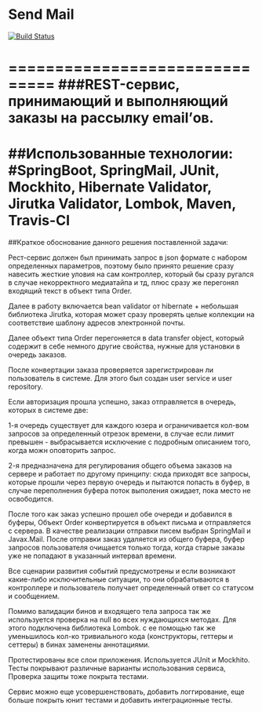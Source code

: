 Send Mail
===============================

[![Build Status](https://travis-ci.org/yuriikovalchuk/SendMail.svg?branch=master)](https://travis-ci.org/yuriikovalchuk/SendMail)

===============================
###REST-сервис, принимающий и выполняющий заказы на рассылку email’ов.
===============================
##Использованные технологии:
#SpringBoot, SpringMail, JUnit, Mockhito, Hibernate Validator, Jirutka Validator, Lombok, Maven, Travis-CI
===============================
##Краткое обоснование данного решения поставленной задачи:

Рест-сервис должен был принимать запрос в json формате с набором определенных параметров,
поэтому было принято решение сразу навесить жесткие уловия на сам контроллер,
который бы сразу ругался в случае некорректного медиатайпа и тд, плюс сразу же перегонял входящий текст в объект типа Order.

Далее в работу включается bean validator от hibernate + небольшая библиотека Jirutka,
которая может сразу проверять целые коллекции на соответствие шаблону адресов электронной почты.

Далее объект типа Order перегоняется в data transfer object, который содержит в себе немного другие свойства,
нужные для установки в очередь заказов.

После конвертации заказа проверяется зарегистрирован ли пользователь в системе.
Для этого был создан user service и user repository.

Если авторизация прошла успешно, заказ отправляется в очередь, которых в системе две:

1-я очередь существует для каждого юзера и ограничивается кол-вом запросов за определенный отрезок времени,
в случае если лимит превышен - выбрасывается исключение с подробным описанием того, когда можн оповторить запрос.

2-я предназначена для регулирования общего объема заказов на сервере и работает по другому принципу:
сюда приходят все запросы, которые прошли через первую очередь и пытаются попасть в буфер,
в случае переполнения буфера поток выполения ожидает, пока место не освободится.

После того как заказ успешно прошел обе очереди и добавился в буферы, Объект Order конвертируется в объект письма
и отправляется с сервера. В качестве реализации отправки писем выбран SpringMail и Javax.Mail.
После отправки заказ удаляется из общего буфера, буфер запросов пользователя очищается только тогда,
когда старые заказы уже не попадают в указанный интервал времени.

Все сценарии развития событий предусмотрены и если возникают какие-либо исключительные ситуации,
то они обрабатываются в контроллере и пользователь получает определенный ответ со статусом и сообщением.

Помимо валидации бинов и входящего тела запроса так же используется проверка на null во всех нуждающихся
методах. Для этого подключена библиотека Lombok. с ее помощью так же уменьшилось кол-ко тривиального кода
(конструкторы, геттеры и сеттеры) в бинах заменены аннотациями.

Протестированы все слои приложения. Используется JUnit и Mockhito. Тесты покрывают различные
варианты использования сервиса, Проверка защиты тоже покрыта тестами.

Сервис можно еще усовершенствовать, добавить логгирование, еще больше покрыть юнит тестами и
добавить интеграционные тесты.